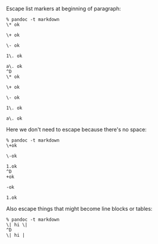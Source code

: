 Escape list markers at beginning of paragraph:

```
% pandoc -t markdown
\* ok

\+ ok

\- ok

1\. ok

a\. ok
^D
\* ok

\+ ok

\- ok

1\. ok

a\. ok
```

Here we don't need to escape because there's no space:

```
% pandoc -t markdown
\+ok

\-ok

1.ok
^D
+ok

-ok

1.ok
```

Also escape things that might become line blocks or tables:

```
% pandoc -t markdown
\| hi \|
^D
\| hi |
```

